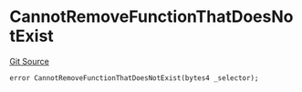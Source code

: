 # CannotRemoveFunctionThatDoesNotExist
[Git Source](https://github.com/thrackle-io/rules-protocol/blob/2955538441cd4ad2d51a27d7c28af7eec4cd8814/src/economic/ruleStorage/RuleStorageDiamondLib.sol)


```solidity
error CannotRemoveFunctionThatDoesNotExist(bytes4 _selector);
```

